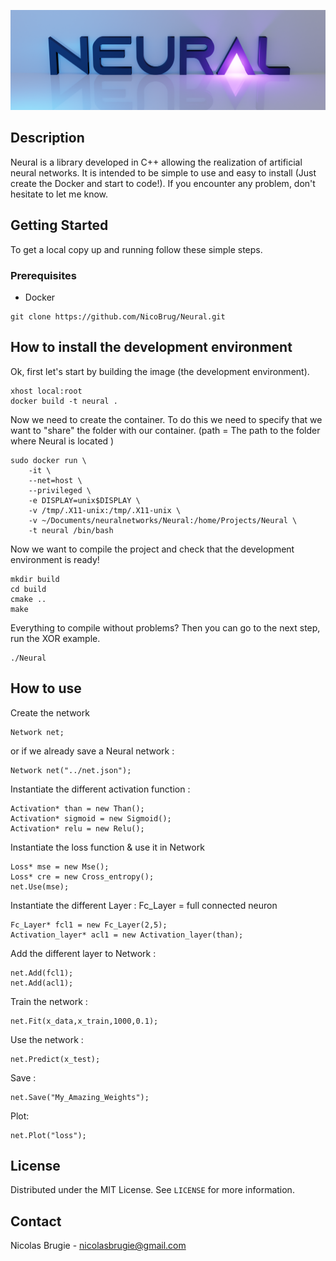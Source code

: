 
![Screenshot](pics/logo.png?raw=true )
## Description
Neural is a library developed in C++ allowing the realization of artificial neural networks. It is intended to be simple to use and easy to install (Just create the Docker and start to code!). If you encounter any problem, don't hesitate to let me know. 

## Getting Started
To get a local copy up and running follow these simple steps.
### Prerequisites
* Docker
```
git clone https://github.com/NicoBrug/Neural.git
```
## How to install the development environment
Ok, first let's start by building the image (the development environment). 
```
xhost local:root
docker build -t neural .
```
Now we need to create the container. To do this we need to specify that we want to "share" the folder with our container. (path = The path to the folder where Neural is located )
```
sudo docker run \
    -it \
    --net=host \
    --privileged \
    -e DISPLAY=unix$DISPLAY \
    -v /tmp/.X11-unix:/tmp/.X11-unix \
    -v ~/Documents/neuralnetworks/Neural:/home/Projects/Neural \
    -t neural /bin/bash
```
Now we want to compile the project and check that the development environment is ready!
```
mkdir build
cd build
cmake ..
make
```
Everything to compile without problems? Then you can go to the next step, run the XOR example.
```
./Neural
```

## How to use

Create the network
```
Network net; 
```
or if we already save a Neural network :
```
Network net("../net.json"); 
```
Instantiate the different activation function :
```
Activation* than = new Than();
Activation* sigmoid = new Sigmoid();
Activation* relu = new Relu();
```
Instantiate the loss function & use it in Network
```
Loss* mse = new Mse();
Loss* cre = new Cross_entropy();
net.Use(mse);
```
Instantiate the different Layer : Fc_Layer = full connected neuron
```
Fc_Layer* fcl1 = new Fc_Layer(2,5);
Activation_layer* acl1 = new Activation_layer(than);
```
Add the different layer to Network :
```
net.Add(fcl1);
net.Add(acl1);
```
Train the network : 
```
net.Fit(x_data,x_train,1000,0.1);
```
Use the network :
```
net.Predict(x_test);
```
Save :
```
net.Save("My_Amazing_Weights");
```
Plot:
```
net.Plot("loss");
```


<!-- LICENSE -->
## License

Distributed under the MIT License. See `LICENSE` for more information.

<!-- CONTACT -->
## Contact
Nicolas Brugie - nicolasbrugie@gmail.com


